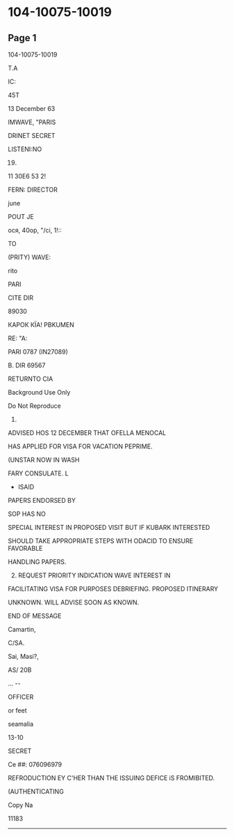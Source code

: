 # 104-10075-10019

## Page 1

104-10075-10019

T.А

IC:

45T

13 December 63

IMWAVE, "PARIS

DRINET SECRET

LISTENI:NO

19.

11 30E6 53 2!

FERN: DIRECTOR

june

POUT JE

ося, 40op, "/сі, 1!::

TO

(PRITY) WAVE:

rito

PARI

CITE DIR

89030

КАРОК КЇА! PBKUMEN

RE: "A:

PARI 0787 (IN27089)

B. DIR 69567

RETURNTO CIA

Background Use Only

Do Not Reproduce

1.

ADVISED HOS 12 DECEMBER THAT OFELLA MENOCAL

HAS APPLIED FOR VISA FOR VACATION PEPRIME.

(UNSTAR NOW IN WASH

FARY CONSULATE. L

- ISAID

PAPERS ENDORSED BY

SOP HAS NO

SPECIAL INTEREST IN PROPOSED VISIT BUT IF KUBARK INTERESTED

SHOULD TAKE APPROPRIATE STEPS WITH ODACID TO ENSURE FAVORABLE

HANDLING PAPERS.

2. REQUEST PRIORITY INDICATION WAVE INTEREST IN

FACILITATING VISA FOR PURPOSES DEBRIEFING. PROPOSED ITINERARY

UNKNOWN. WILL ADVISE SOON AS KNOWN.

END OF MESSAGE

Camartin,

C/SA.

Sai, Masi?,

AS/ 20B

... --

OFFICER

or feet

seamalia

13-10

SECRET

Ce ##: 076096979

REFRODUCTION EY C'HER THAN THE ISSUING DEFICE iS FROMIBITED.

(AUTHENTICATING

Copy Na

11183

---

